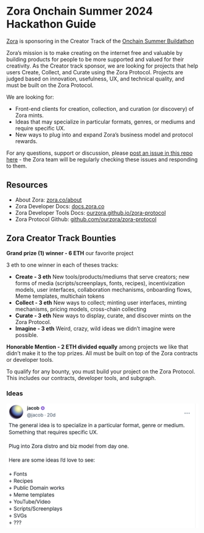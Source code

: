 # Zora Onchain Summer 2024 Hackathon Guide

[Zora](https://zora.co) is sponsoring in the Creator Track of the [Onchain Summer Buildathon](https://onchain-summer.devfolio.co/overview)

Zora’s mission is to make creating on the internet free and valuable by building products for people to be more supported and valued for their creativity. As the Creator track sponsor, we are looking for projects that help users Create, Collect, and Curate using the Zora Protocol. Projects are judged based on innovation, usefulness, UX, and technical quality, and must be built on the Zora Protocol.

We are looking for:

- Front-end clients for creation, collection, and curation (or discovery) of Zora mints.
- Ideas that may specialize in particular formats, genres, or mediums and require specific UX.
- New ways to plug into and expand Zora’s business model and protocol rewards.

For any questions, support or discussion, please [post an issue in this repo here](https://github.com/ourzora/zora-ocs-hackathon-24/issues) - the Zora team will be regularly checking these issues and responding to them.

## Resources

- About Zora: [zora.co/about](https://zora.co/about)
- Zora Developer Docs: [docs.zora.co](https://docs.zora.co/)
- Zora Developer Tools Docs: [ourzora.github.io/zora-protocol](https://ourzora.github.io/zora-protocol)
- Zora Protocol Github: [github.com/ourzora/zora-protocol](https://github.com/ourzora/zora-protocol)

## Zora Creator Track Bounties

**Grand prize (1) winner - 6 ETH** our favorite project

3 eth to one winner in each of theses tracks:

- **Create - 3 eth** New tools/products/mediums that serve creators; new forms of media (scripts/screenplays, fonts, recipes), incentivization models, user interfaces, collaboration mechanisms, onboarding flows, Meme templates, multichain tokens
- **Collect - 3 eth** New ways to collect; minting user interfaces, minting mechanisms, pricing models, cross-chain collecting
- **Curate - 3 eth** New ways to display, curate, and discover mints on the Zora Protocol.
- **Imagine - 3 eth** Weird, crazy, wild ideas we didn’t imagine were possible.

**Honorable Mention - 2 ETH divided equally** among projects we like that didn’t make it to the top prizes. All must be built on top of the Zora contracts or developer tools.

To qualify for any bounty, you must build your project on the Zora Protocol. This includes our contracts, developer tools, and subgraph.

### Ideas

![Inspiration](./jacobCast.png)
